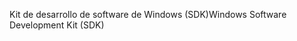 <span data-ttu-id="9edee-101">Kit de desarrollo de software de Windows (SDK)</span><span class="sxs-lookup"><span data-stu-id="9edee-101">Windows Software Development Kit (SDK)</span></span>